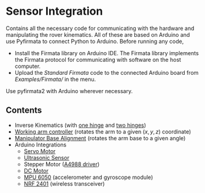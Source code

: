 # Sensor Integration
Contains all the necessary code for communicating with the hardware and manipulating the rover kinematics. All of these are based on Arduino and use Pyfirmata to connect Python to Arduino. Before running any code,

- Install the Firmata library on Arduino IDE. The Firmata library implements the Firmata protocol for communicating with software on the host computer.
- Upload the *Standard Firmata* code to the connected Arduino board from *Examples/Firmata/* in the menu. 

Use pyfirmata2 with Arduino wherever necessary.

## Contents

- Inverse Kinematics (with [one hinge](/inverse%20kinematics/inverse_kin%202%20arms.py) and [two hinges](/inverse%20kinematics/inverse_kin%203%20arms.py))
- [Working arm controller](/arm_working.ipynb) (rotates the arm to a given $(x,y,z)$ coordinate)
- [Manipulator Base Alignment](/basealign.py) (rotates the arm base to a given angle)
- Arduino Integrations
  - [Servo Motor](/servo/servo.py)
  - [Ultrasonic Sensor](/ultrasonic/ultrasonic.py)
  - Stepper Motor ([A4988 driver](/StepperLib.py))
  - [DC Motor](/dcmotor_encoder.py)
  - [MPU 6050](/mpu6050.py) (accelerometer and gyroscope module)
  - [NRF 2401](/nrf.py) (wireless transceiver)
